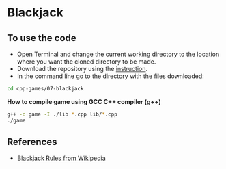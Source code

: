 # Blackjack

## To use the code
* Open Terminal and change the current working directory to the location where you want the cloned directory to be made.
* Download the repository using the [instruction](https://help.github.com/en/github/creating-cloning-and-archiving-repositories/cloning-a-repository).
* In the command line go to the directory with the files downloaded:
```bash
cd cpp-games/07-blackjack
```

**How to compile game using GCC C++ compiler (g++)**
```bash
g++ -o game -I ./lib *.cpp lib/*.cpp
./game
```

## References

* [Blackjack Rules from Wikipedia](https://en.wikipedia.org/wiki/Blackjack#Rules)
